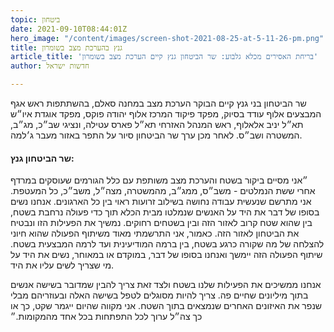 ```yaml
---
topic: ביטחון
date: 2021-09-10T08:44:01Z
hero_image: "/content/images/screen-shot-2021-08-25-at-5-11-26-pm.png"
title: גנץ בהערכת מצב בשומרון
article_title: 'בריחת האסירים מכלא גלבוע: שר הביטחון גנץ קיים הערכת מצב בשומרון'
author: חדשות ישראל

---
```

שר הביטחון בני גנץ קיים הבוקר הערכת מצב במחנה סאלם, בהשתתפות ראש אגף המבצעים אלוף עודד בסיוק, מפקד פיקוד המרכז אלוף יהודה פוקס, מפקד אוגדת איו״ש תא״ל יניב אלאלוף, ראש המנהל האזרחי תא״ל פארס עטילה, ונציגי שב״כ, מג״ב, המשטרה ושב״ס. לאחר מכן ערך שר הביטחון סיור על התפר באזור מעבר ג׳למה.

#### שר הביטחון גנץ:

״אני מסיים ביקור בשטח והערכת מצב משותפת עם כלל הגורמים שעוסקים במרדף אחרי ששת הנמלטים - משב״ס, ממג״ב, מהמשטרה, מצה״ל, משב״כ, כל המעטפת. אני מתרשם שנעשית עבודה נחושה בשילוב זרועות ראוי בין כל הארגונים. אנחנו נשים בסופו של דבר את היד על האנשים שנמלטו מבית הכלא תוך כדי פעולה נרחבת בשטח, בין שהוא שטח קרוב לאזור הזה ובין בשטחים רחוקים. נמשיך את הפעילות הזו ונבטיח את הביטחון לאזור הזה. כאמור, אני התרשמתי מאוד משיתוף הפעולה שהוא חיוני להצלחה של מה שקורה כרגע בשטח, בין ברמה המודיעינית ועד לרמה המבצעית בשטח. שיתוף הפעולה הזה יימשך ואנחנו בסופו של דבר, במוקדם או במאוחר, נשים את היד על מי שצריך לשים עליו את היד.

אנחנו ממשיכים את הפעילות שלנו בשטח ולצד זאת צריך להבין שמדובר בשישה אנשים בתוך מיליונים שחיים פה. צריך להיות מסוגלים לטפל בשישה האלה ובעוזריהם מבלי שנפר את האיזונים האחרים שנמצאים בתוך השטח. אני מקווה שהיום ייגמר שקט, כך או כך צה״ל ערוך לכל התפתחות בכל אחד מהמקומות.״